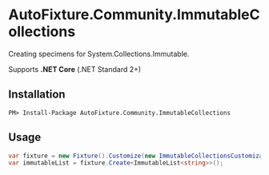 # AutoFixture.Community.ImmutableCollections

Creating specimens for System.Collections.Immutable.

Supports **.NET Core** (.NET Standard 2+)

## Installation

```
PM> Install-Package AutoFixture.Community.ImmutableCollections
```

## Usage
```csharp
var fixture = new Fixture().Customize(new ImmutableCollectionsCustomization());
var immutableList = fixture.Create<ImmutableList<string>>();
```
